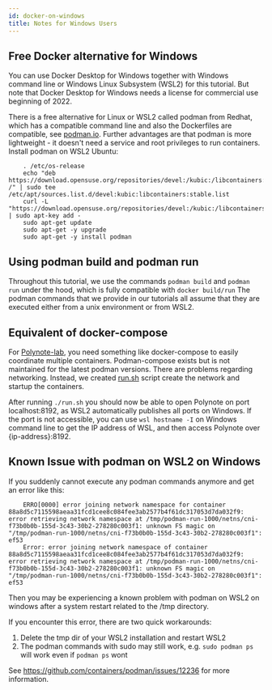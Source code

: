 ```yaml
---
id: docker-on-windows
title: Notes for Windows Users
---
```


## Free Docker alternative for Windows
You can use Docker Desktop for Windows together with Windows command line or Windows Linux Subsystem (WSL2) for this tutorial. But note that Docker Desktop for Windows needs a license for commercial use
beginning of 2022.

There is a free alternative for Linux or WSL2 called podman from Redhat, which has a compatible command line and also the Dockerfiles are compatible, see [podman.io](https://podman.io/).
Further advantages are that podman is more lightweight - it doesn't need a service and root privileges to run containers.
Install podman on WSL2 Ubuntu:
```
    . /etc/os-release
    echo "deb https://download.opensuse.org/repositories/devel:/kubic:/libcontainers:/stable/xUbuntu_${VERSION_ID}/ /" | sudo tee /etc/apt/sources.list.d/devel:kubic:libcontainers:stable.list
    curl -L "https://download.opensuse.org/repositories/devel:/kubic:/libcontainers:/stable/xUbuntu_${VERSION_ID}/Release.key" | sudo apt-key add -
    sudo apt-get update
    sudo apt-get -y upgrade
    sudo apt-get -y install podman
```

## Using podman build and podman run

Throughout this tutorial, we use the commands `podman build` and `podman run` under the hood, which is fully compatible with `docker build/run`
The podman commands that we provide in our tutorials all assume that they are executed either from a unix environment or from WSL2.

## Equivalent of docker-compose

For [Polynote-lab](https://github.com/smart-data-lake/polynote-lab), you need something like docker-compose to easily coordinate multiple containers. 
Podman-compose exists but is not maintained for the latest podman versions. There are problems regarding networking.
Instead, we created [run.sh](https://github.com/smart-data-lake/polynote-lab/blob/develop/run.sh) script create the network and startup the containers.

After running `./run.sh` you should now be able to open Polynote on port localhost:8192, as WSL2 automatically publishes all ports on Windows.
If the port is not accessible, you can use `wsl hostname -I` on Windows command line to get the IP address of WSL, and then access Polynote over \{ip-address}:8192.

## Known Issue with podman on WSL2 on Windows

If you suddenly cannot execute any podman commands anymore and get an error like this:
```
    ERRO[0000] error joining network namespace for container 88a8d5c7115598aeaa31fcd1cee8c084fee3ab2577b4f61dc317053d7da032f9: error retrieving network namespace at /tmp/podman-run-1000/netns/cni-f73b0b0b-155d-3c43-30b2-278280c003f1: unknown FS magic on "/tmp/podman-run-1000/netns/cni-f73b0b0b-155d-3c43-30b2-278280c003f1": ef53
    Error: error joining network namespace of container 88a8d5c7115598aeaa31fcd1cee8c084fee3ab2577b4f61dc317053d7da032f9: error retrieving network namespace at /tmp/podman-run-1000/netns/cni-f73b0b0b-155d-3c43-30b2-278280c003f1: unknown FS magic on "/tmp/podman-run-1000/netns/cni-f73b0b0b-155d-3c43-30b2-278280c003f1": ef53
```
Then you may be experiencing a known problem with podman on WSL2 on windows after a system restart related to the /tmp directory.

If you encounter this error, there are two quick workarounds:
1. Delete the tmp dir of your WSL2 installation and restart WSL2
2. The podman commands with sudo may still work, e.g. `sudo podman ps` will work even if `podman ps` wont

See https://github.com/containers/podman/issues/12236 for more information.
